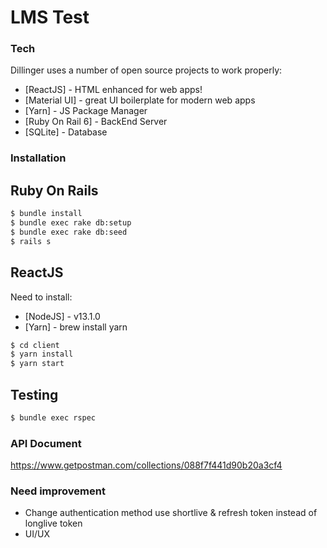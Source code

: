 # LMS Test

### Tech

Dillinger uses a number of open source projects to work properly:

* [ReactJS] - HTML enhanced for web apps!
* [Material UI] - great UI boilerplate for modern web apps
* [Yarn] - JS Package Manager
* [Ruby On Rail 6] - BackEnd Server
* [SQLite] - Database

### Installation

## Ruby On Rails

```sh
$ bundle install
$ bundle exec rake db:setup
$ bundle exec rake db:seed
$ rails s
```

## ReactJS

Need to install:

* [NodeJS] - v13.1.0
* [Yarn] - brew install yarn

```sh
$ cd client
$ yarn install
$ yarn start
```

## Testing
```sh
$ bundle exec rspec
```


### API Document
https://www.getpostman.com/collections/088f7f441d90b20a3cf4


### Need improvement

* Change authentication method use shortlive & refresh token instead of longlive token
* UI/UX
